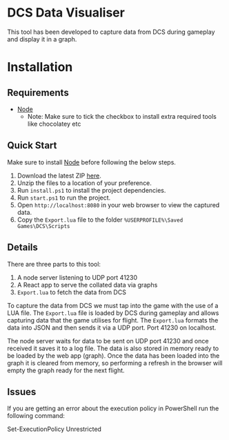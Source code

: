# DCS Data Visualiser

This tool has been developed to capture data from DCS during gameplay and display it in a graph.

# Installation

## Requirements

- [Node](https://nodejs.org/dist/v12.16.3/node-v12.16.3-x64.msi)
  - Note: Make sure to tick the checkbox to install extra required tools like chocolatey etc

## Quick Start

Make sure to install [Node](https://nodejs.org/dist/v12.16.3/node-v12.16.3-x64.msi) before following the below steps.

1. Download the latest ZIP [here](https://github.com/martinwheeler/dcs-data-visualiser/releases).
2. Unzip the files to a location of your preference.
3. Run `install.ps1` to install the project dependencies.
4. Run `start.ps1` to run the project.
5. Open `http://localhost:8080` in your web browser to view the captured data.
6. Copy the `Export.lua` file to the folder `%USERPROFILE%\Saved Games\DCS\Scripts`

## Details

There are three parts to this tool:

1. A node server listening to UDP port 41230
2. A React app to serve the collated data via graphs
3. `Export.lua` to fetch the data from DCS

To capture the data from DCS we must tap into the game with the use of a LUA file. The `Export.lua` file is loaded by DCS during gameplay and allows capturing data that the game utilises for flight. The `Export.lua` formats the data into JSON and then sends it via a UDP port. Port 41230 on localhost.

The node server waits for data to be sent on UDP port 41230 and once received it saves it to a log file. The data is also stored in memory ready to be loaded by the web app (graph). Once the data has been loaded into the graph it is cleared from memory, so performing a refresh in the browser will empty the graph ready for the next flight.

## Issues

If you are getting an error about the execution policy in PowerShell run the following command:

Set-ExecutionPolicy Unrestricted